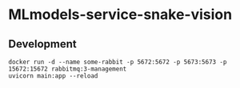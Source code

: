 # MLmodels-service-snake-vision
  
## Development
    docker run -d --name some-rabbit -p 5672:5672 -p 5673:5673 -p 15672:15672 rabbitmq:3-management
    uvicorn main:app --reload
